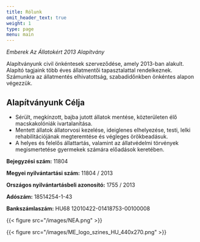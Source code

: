 ```yaml
---
title: Rólunk
omit_header_text: true
weight: 1
type: page
menu: main
---
```


*Emberek Az Állatokért 2013 Alapítvány*

Alapítványunk civil önkéntesek szerveződése, amely 2013-ban alakult.
Alapító tagjaink több éves állatmentői tapasztalattal rendelkeznek.
Számunkra az állatmentés elhivatottság, szabadidőnkben önkéntes alapon végezzük.

## Alapítványunk Célja

- Sérült, megkínzott, bajba jutott állatok mentése, közterületen élő macskakolóniák ivartalanítása.
- Mentett állatok állatorvosi kezelése, ideiglenes elhelyezése, testi, lelki rehabilitációjának megteremtése és végleges örökbeadásuk.
- A helyes és felelős állattartás, valamint az állatvédelmi törvények megismertetése gyermekek számára előadások keretében.

**Bejegyzési szám:** 11804

**Megyei nyilvántartási szám:** 11804 / 2013

**Országos nyilvántartásbeli azonosító:** 1755 / 2013

**Adószám:** 18514254-1-43

**Bankszámlaszám:** HU68 12010422-01418753-00100008

{{< figure src="/images/NEA.png" >}}

{{< figure src="/images/ME_logo_szines_HU_440x270.png" >}}

<!-- {{< figure src="/images/ar_cats.jpg" >}} -->
